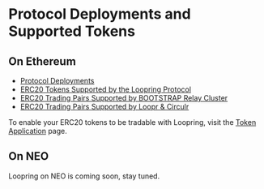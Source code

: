 # Protocol Deployments and Supported Tokens

## On Ethereum

- [Protocol Deployments](ethereum/protocol-deployment)
- [ERC20 Tokens Supported by the Loopring Protocol](ethereum/registered-tokens)
- [ERC20 Trading Pairs Supported by BOOTSTRAP Relay Cluster](ethereum/tradingpairs-supported-by-default-relayer)
- [ERC20 Trading Pairs Supported by Loopr & Circulr](ethereum/tradingpairs-supported-by-loopr)

To enable your ERC20 tokens to be tradable with Loopring, visit the [Token Application](ethereum/token-application) page.

## On NEO

Loopring on NEO is coming soon, stay tuned.